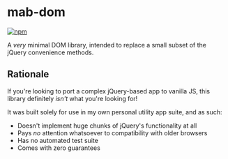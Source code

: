 # mab-dom

[![npm](https://img.shields.io/npm/v/mab-dom)](https://www.npmjs.com/package/mab-dom)

A _very_ minimal DOM library, intended to replace a small subset of the jQuery convenience methods.

## Rationale

If you're looking to port a complex jQuery-based app to vanilla JS, this library definitely _isn't_ what you're looking for! 

It was built solely for use in my own personal utility app suite, and as such:

- Doesn't implement huge chunks of jQuery's functionality at all
- Pays _no_ attention whatsoever to compatibility with older browsers
- Has no automated test suite
- Comes with zero guarantees
